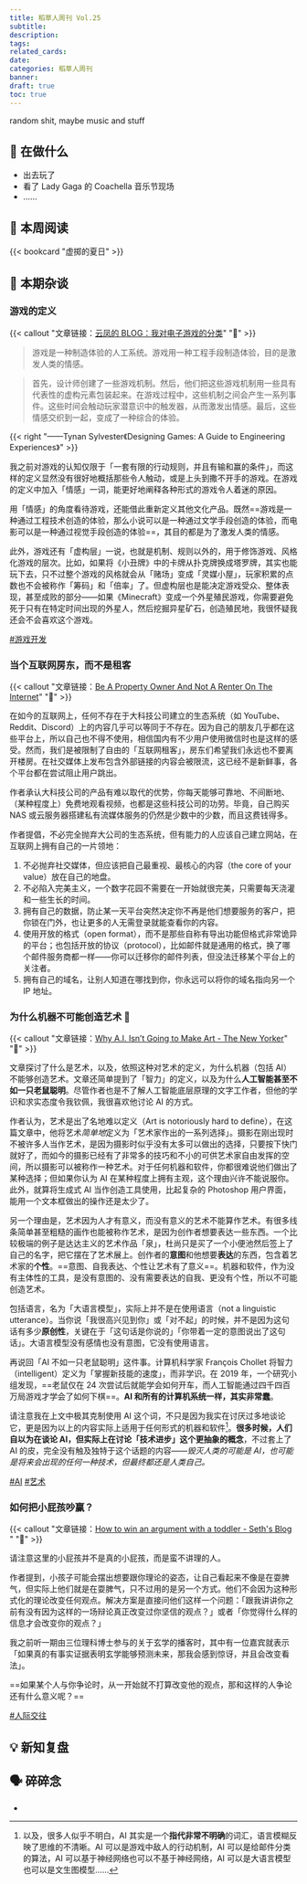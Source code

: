 ```yaml
---
title: 稻草人周刊 Vol.25
subtitle: 
description: 
tags: 
related_cards: 
date: 
categories: 稻草人周刊
banner: 
draft: true
toc: true
---
```


random shit, maybe music and stuff

## 🙋 在做什么

- 出去玩了
- 看了 Lady Gaga 的 Coachella 音乐节现场
- ……

## 📖 本周阅读

{{< bookcard "虚掷的夏日" >}}

## 💬 本期杂谈

### 游戏的定义

{{< callout "文章链接：[云凤的 BLOG：我对电子游戏的分类](https://blog.codingnow.com/2024/10/classification_of_games.html)" "📜" >}}

> 游戏是一种制造体验的人工系统。游戏用一种工程手段制造体验，目的是激发人类的情感。

> 首先，设计师创建了一些游戏机制。然后，他们把这些游戏机制用一些具有代表性的虚构元素包装起来。在游戏过程中，这些机制之间会产生一系列事件。这些时间会触动玩家潜意识中的触发器，从而激发出情感。最后，这些情感交织到一起，变成了一种综合的体验。

{{< right "——Tynan Sylvester《Designing Games: A Guide to Engineering Experiences》" >}}

我之前对游戏的认知仅限于「一套有限的行动规则，并且有输和赢的条件」，而这样的定义显然没有很好地概括那些令人触动，或是上头到撒不开手的游戏。在游戏的定义中加入「情感」一词，能更好地阐释各种形式的游戏令人着迷的原因。

用「情感」的角度看待游戏，还能借此重新定义其他文化产品。既然==游戏是一种通过工程技术创造的体验，那么小说可以是一种通过文学手段创造的体验，而电影可以是一种通过视觉手段创造的体验==，其目的都是为了激发人类的情感。

此外，游戏还有「虚构层」一说，也就是机制、规则以外的，用于修饰游戏、风格化游戏的层次。比如，如果将《小丑牌》中的卡牌从扑克牌换成塔罗牌，其实也能玩下去，只不过整个游戏的风格就会从「赌场」变成「灵媒小屋」，玩家积累的点数也不会被称作「筹码」和「倍率」了。但虚构层也是能决定游戏受众、整体表现，甚至成败的部分——如果《Minecraft》变成一个外星殖民游戏，你需要避免死于只有在特定时间出现的外星人，然后挖掘异星矿石，创造殖民地，我很怀疑我还会不会喜欢这个游戏。

[#游戏开发](/tags/游戏开发)

### 当个互联网房东，而不是租客

{{< callout "文章链接：[Be A Property Owner And Not A Renter On The Internet](https://den.dev/blog/be-a-property-owner-not-a-renter-on-the-internet/)" "📜" >}}

在如今的互联网上，任何不存在于大科技公司建立的生态系统（如 YouTube、Reddit、Discord）上的内容几乎可以等同于不存在。因为自己的朋友几乎都在这些平台上，所以自己也不得不使用，相信国内有不少用户使用微信时也是这样的感受。然而，我们是被限制了自由的「互联网租客」，房东们希望我们永远也不要离开楼房。在社交媒体上发布包含外部链接的内容会被限流，这已经不是新鲜事，各个平台都在尝试阻止用户跳出。

作者承认大科技公司的产品有难以取代的优势，你每天能够可靠地、不间断地、（某种程度上）免费地观看视频，也都是这些科技公司的功劳。毕竟，自己购买 NAS 或云服务器搭建私有流媒体服务的仍然是少数中的少数，而且这费钱得多。

作者提倡，不必完全抛弃大公司的生态系统，但有能力的人应该自己建立网站，在互联网上拥有自己的一片领地：

1. 不必抛弃社交媒体，但应该把自己最重视、最核心的内容（the core of your value）放在自己的地盘。
2. 不必陷入完美主义，一个数字花园不需要在一开始就很完美，只需要每天浇灌和一些生长的时间。
3. 拥有自己的数据，防止某一天平台突然决定你不再是他们想要服务的客户，把你锁在门外，也让更多的人无需登录就能查看你的内容。
4. 使用开放的格式（open format），而不是那些自称有导出功能但格式非常诡异的平台；也包括开放的协议（protocol），比如邮件就是通用的格式，换了哪个邮件服务商都一样——你可以迁移你的邮件列表，但没法迁移某个平台上的关注者。
5. 拥有自己的域名，让别人知道在哪找到你，你永远可以将你的域名指向另一个 IP 地址。

### 为什么机器不可能创造艺术 🌟

{{< callout "文章链接：[Why A.I. Isn’t Going to Make Art - The New Yorker](https://www.newyorker.com/culture/the-weekend-essay/why-ai-isnt-going-to-make-art)" "📜" >}}

文章探讨了什么是艺术，以及，依照这种对艺术的定义，为什么机器（包括 AI）不能够创造艺术。文章还简单提到了「智力」的定义，以及为什么**人工智能甚至不如一只老鼠聪明**。尽管作者也是不了解人工智能底层原理的文字工作者，但他的学识和求实态度令我钦佩，我很喜欢他讨论 AI 的方式。

作者认为，艺术是出了名地难以定义（Art is notoriously hard to define），在这篇文章中，他将艺术*简单地*定义为「艺术家作出的一系列选择」。摄影在刚出现时不被许多人当作艺术，是因为摄影时似乎没有太多可以做出的选择，只要按下快门就好了，而如今的摄影已经有了非常多的技巧和不小的可供艺术家自由发挥的空间，所以摄影可以被称作一种艺术。对于任何机器和软件，你都很难说他们做出了某种选择；但如果你认为 AI 在某种程度上拥有主观，这个理由兴许不能说服你。此外，就算将生成式 AI 当作创造工具使用，比起复杂的 Photoshop 用户界面，能用一个文本框做出的操作还是太少了。

另一个理由是，艺术因为人才有意义，而没有意义的艺术不能算作艺术。有很多线条简单甚至粗糙的画作也能被称作艺术，是因为创作者想要表达一些东西。一个比较极端的例子是达达主义的艺术作品「泉」，杜尚只是买了一个小便池然后签上了自己的名字，把它摆在了艺术展上。创作者的**意图**和他想要**表达**的东西，包含着艺术家的**个性**。==意图、自我表达、个性让艺术有了意义==。机器和软件，作为没有主体性的工具，是没有意图的、没有需要表达的自我、更没有个性，所以不可能创造艺术。

包括语言，名为「大语言模型」，实际上并不是在使用语言（not a linguistic utterance）。当你说「我很高兴见到你」或「对不起」的时候，并不是因为这句话有多少**原创性**，关键在于「这句话是你说的」「你带着一定的意图说出了这句话」。大语言模型没有感情也没有意图，它没有使用语言。

再说回「AI 不如一只老鼠聪明」这件事。计算机科学家 François Chollet 将智力（intelligent）定义为「掌握新技能的速度」，而非学识。在 2019 年，一个研究小组发现，==老鼠仅在 24 次尝试后就能学会如何开车，而人工智能通过四千四百万局游戏才学会了如何下棋==。**AI 和所有的计算机系统一样，其实非常蠢**。

请注意我在上文中极其克制使用 AI 这个词，不只是因为我实在讨厌过多地谈论它，更是因为以上的内容实际上适用于任何形式的机器和软件[^1]。**很多时候，人们自以为在谈论 AI，但实际上在讨论「技术进步」这个更抽象的概念**，不过套上了 AI 的皮，完全没有触及独特于这个话题的内容——*毁灭人类的可能是 AI，也可能是将来会出现的任何一种技术，但最终都还是人类自己。*

[#AI](/tags/AI/) [#艺术](/tags/艺术/)

### 如何把小屁孩吵赢？

{{< callout "文章链接：[How to win an argument with a toddler - Seth's Blog](https://seths.blog/2025/04/how-to-win-an-argument-with-a-toddler/)
" "📜" >}}

请注意这里的小屁孩并不是真的小屁孩，而是蛮不讲理的人。

作者提到，小孩子可能会摆出想要跟你理论的姿态，让自己看起来不像是在耍脾气，但实际上他们就是在耍脾气，只不过用的是另一个方式。他们不会因为这种形式化的理论改变任何观点。解决方案是直接问他们这样一个问题：「跟我讲讲你之前有没有因为这样的一场辩论真正改变过你坚信的观点？」或者「你觉得什么样的信息才会改变你的观点？」

我之前听一期由三位理科博士参与的关于玄学的播客时，其中有一位嘉宾就表示「如果真的有事实证据表明玄学能够预测未来，那我会感到惊讶，并且会改变看法」。

==如果某个人与你争论时，从一开始就不打算改变他的观点，那和这样的人争论还有什么意义呢？==

[#人际交往](/tags/人际交往/)

## 💡 新知复盘




## 🗣️ 碎碎念

- 

[^1]: 以及，很多人似乎不明白，AI 其实是一个**指代非常不明确**的词汇，语言模糊反映了思维的不清晰。AI 可以是游戏中敌人的行动机制，AI 可以是给邮件分类的算法，AI 可以基于神经网络也可以不基于神经网络，AI 可以是大语言模型也可以是文生图模型……